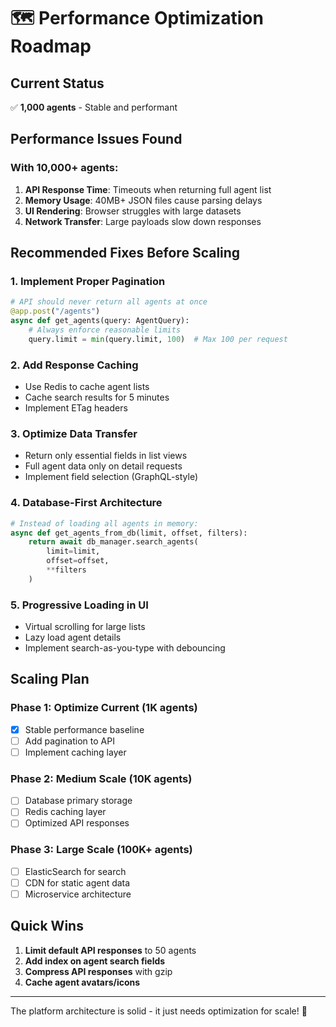 # 🗺️ Performance Optimization Roadmap

## Current Status
✅ **1,000 agents** - Stable and performant

## Performance Issues Found

### With 10,000+ agents:
1. **API Response Time**: Timeouts when returning full agent list
2. **Memory Usage**: 40MB+ JSON files cause parsing delays
3. **UI Rendering**: Browser struggles with large datasets
4. **Network Transfer**: Large payloads slow down responses

## Recommended Fixes Before Scaling

### 1. **Implement Proper Pagination**
```python
# API should never return all agents at once
@app.post("/agents")
async def get_agents(query: AgentQuery):
    # Always enforce reasonable limits
    query.limit = min(query.limit, 100)  # Max 100 per request
```

### 2. **Add Response Caching**
- Use Redis to cache agent lists
- Cache search results for 5 minutes
- Implement ETag headers

### 3. **Optimize Data Transfer**
- Return only essential fields in list views
- Full agent data only on detail requests
- Implement field selection (GraphQL-style)

### 4. **Database-First Architecture**
```python
# Instead of loading all agents in memory:
async def get_agents_from_db(limit, offset, filters):
    return await db_manager.search_agents(
        limit=limit,
        offset=offset,
        **filters
    )
```

### 5. **Progressive Loading in UI**
- Virtual scrolling for large lists
- Lazy load agent details
- Implement search-as-you-type with debouncing

## Scaling Plan

### Phase 1: Optimize Current (1K agents)
- [x] Stable performance baseline
- [ ] Add pagination to API
- [ ] Implement caching layer

### Phase 2: Medium Scale (10K agents)
- [ ] Database primary storage
- [ ] Redis caching layer
- [ ] Optimized API responses

### Phase 3: Large Scale (100K+ agents)
- [ ] ElasticSearch for search
- [ ] CDN for static agent data
- [ ] Microservice architecture

## Quick Wins

1. **Limit default API responses** to 50 agents
2. **Add index on agent search fields**
3. **Compress API responses** with gzip
4. **Cache agent avatars/icons**

---

The platform architecture is solid - it just needs optimization for scale! 🚀